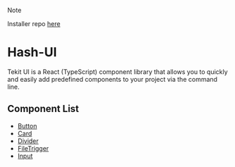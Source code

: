 > [!NOTE]
> Installer repo [here](https://github.com/danilppzz/Tekit-UI-CLI)

# Hash-UI
Tekit UI is a React (TypeScript) component library that allows you to quickly and easily add predefined components to your project via the command line.

## Component List
- [Button](https://github.com/danilppzz/Tekit-UI/blob/main/components/Button.tsx)
- [Card](https://github.com/danilppzz/Tekit-UI/blob/main/components/Card.tsx)
- [Divider](https://github.com/danilppzz/Tekit-UI/blob/main/components/Divider.tsx)
- [FileTrigger](https://github.com/danilppzz/Tekit-UI/blob/main/components/FileTrigger.tsx)
- [Input](https://github.com/danilppzz/Tekit-UI/blob/main/components/Input.tsx)
